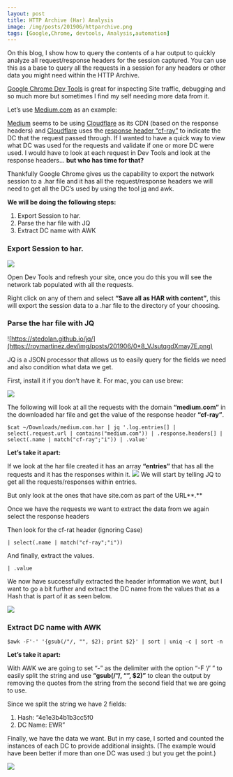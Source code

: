 ```yaml
---
layout: post
title: HTTP Archive (Har) Analysis
image: /img/posts/201906/httparchive.png
tags: [Google,Chrome, devtools, Analysis,automation]
---
```


On this blog, I show how to query the contents of a har output to quickly
analyze all request/response headers for the session captured. You can use this
as a base to query all the requests in a session for any headers or other data
you might need within the HTTP Archive.

[Google Chrome Dev Tools](https://developers.google.com/web/tools/chrome-devtools/) is great for
inspecting Site traffic, debugging and so much more but sometimes I find my self
needing more data from it.

Let’s use [Medium.com](https://medium.com/) as an example:

[Medium](https://medium.com/@Medium) seems to be using
[Cloudflare](https://medium.com/@cloudflare) as its CDN (based on the response
headers) and [Cloudflare](https://medium.com/@cloudflare) uses the [response header “cf-ray”](https://support.cloudflare.com/hc/en-us/articles/200170986-How-does-Cloudflare-handle-HTTP-Request-headers-)
to indicate the DC that the request passed through. If I wanted to have a quick
way to view what DC was used for the requests and validate if one or more DC
were used. I would have to look at each request in Dev Tools and look at the
response headers… **but who has time for that?**

Thankfully Google Chrome gives us the capability to export the network session
to a .har file and it has all the request/response headers we will need to get
all the DC’s used by using the tool [jq](https://stedolan.github.io/jq/) and
awk.

**We will be doing the following steps:**

1.  Export Session to har.
1.  Parse the har file with JQ
1.  Extract DC name with AWK

### Export Session to har.

![](https://roymartinez.dev/img/posts/201906/1*e7UONEoWB-Ob6D_x0nQ9Kg.png) 

Open Dev Tools and refresh your site, once you do this you will see the network
tab populated with all the requests.

Right click on any of them and select **“Save all as HAR with content”**, this
will export the session data to a .har file to the directory of your choosing.

### Parse the har file with JQ

![https://stedolan.github.io/jq/](https://roymartinez.dev/img/posts/201906/0*8_VJsutqgdXmay7E.png)

JQ is a JSON processor that allows us to easily query for the fields we need and
also condition what data we get.

First, install it if you don’t have it. For mac, you can use brew:

![](https://roymartinez.dev/img/posts/201906/1*4yIsfJZ3Ape_-S0xWRQktQ.png)


The following will look at all the requests with the domain **“medium.com”** in
the downloaded har file and get the value of the response header **“cf-ray”**.

    $cat ~/Downloads/medium.com.har | jq '.log.entries[] | select(.request.url | contains("medium.com")) | .response.headers[] | select(.name | match("cf-ray";"i")) | .value'

**Let’s take it apart:**

If we look at the har file created it has an array **“entries”** that has all
the requests and it has the responses within it.
![](https://roymartinez.dev/img/posts/201906/1*cCB7uLrAnbHgt6YCVi4EQQ.png)
We will start by telling JQ to get all the requests/responses within entries.


But only look at the ones that have site.com as part of the URL**.**


Once we have the requests we want to extract the data from we again select the
response headers


Then look for the cf-rat header (ignoring Case)

    | select(.name | match("cf-ray";"i"))

And finally, extract the values.

    | .value

We now have successfully extracted the header information we want, but I want to
go a bit further and extract the DC name from the values that as a Hash that is
part of it as seen below.

![](https://roymartinez.dev/img/posts/201906/1*4yIsfJZ3Ape_-S0xWRQktQ.png)


### Extract DC name with AWK

    $awk -F'-' '{gsub(/"/, "", $2); print $2}' | sort | uniq -c | sort -n

**Let’s take it apart:**

With AWK we are going to set “-” as the delimiter with the option “-F ‘/’ ” to
easily split the string and use **“gsub(/”/, “”, $2)”** to clean the output by
removing the quotes from the string from the second field that we are going to
use.

Since we split the string we have 2 fields:

1.  Hash: “4e1e3b4b1b3cc5f0
1.  DC Name: EWR”

Finally, we have the data we want. But in my case, I sorted and counted the
instances of each DC to provide additional insights. (The example would have
been better if more than one DC was used :) but you get the point.)

![](https://roymartinez.dev/img/posts/201906/1*JuBOD1TzeFzt-P8pNmGwsg.png)
